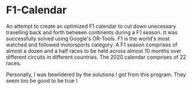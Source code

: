 # F1-Calendar
An attempt to create an optimized F1 calendar to cut down unecessary travelling back and forth between continents during a F1 season. It was successfully solved using Google's OR-Tools.
F1 is the world's most watched and followed motorsports category. A F1 season comprises of almost a dozen and a half races to be held across almost 10 months over different circuits in different countries. The 2020 calendar comprises of 22 races.

Personally, I was bewildered by the solutions I got from this program. They seem too be good to be true ! 
